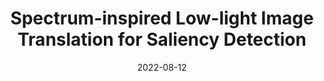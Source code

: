 ---
layout: post
image: images/spectrum.png
authors: "Kitty Varghese, <strong>Sudarshan Rajagopalan</strong>, Mohit Lamba, Kaushik Mitra"
title: "Spectrum-inspired Low-light Image Translation for Saliency Detection"
collection: publications
categories: 
  - 'research'
date: 2022-08-12
venue: 'ICVGIP 2022'
arxiv: 'https://arxiv.org/pdf/2303.10145'
---